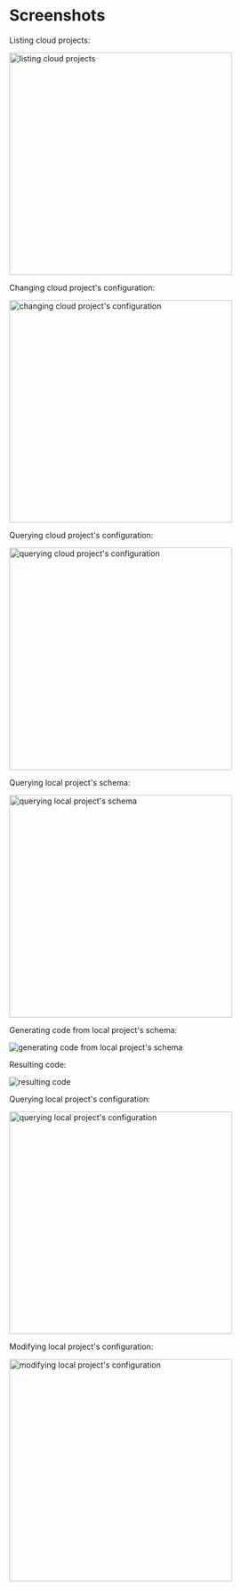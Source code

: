 # Screenshots

Listing cloud projects:

<img src="screenshots/101-cloud-projects.png" width="400" alt="listing cloud projects">

Changing cloud project's configuration:

<img src="screenshots/102-cloud-project-config.png" width="400" alt="changing cloud project's configuration">

Querying cloud project's configuration:

<img src="screenshots/103-cloud-project-config2.png" width="400" alt="querying cloud project's configuration">

Querying local project's schema:

<img src="screenshots/201-local-schema.png" width="400" alt="querying local project's schema">

Generating code from local project's schema:

<img src="screenshots/202-local-code.png" alt="generating code from local project's schema">

Resulting code:

<img src="screenshots/203-result.png" alt="resulting code">

Querying local project's configuration:

<img src="screenshots/204-local-config-query.png" width="400" alt="querying local project's configuration">

Modifying local project's configuration:

<img src="screenshots/205-local-config-change.png" width="400" alt="modifying local project's configuration">

